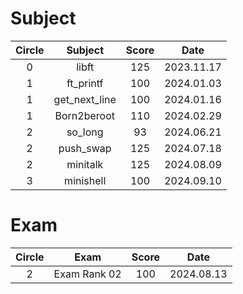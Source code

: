 # Subject

| Circle | Subject | Score | Date |
| :-------: | :-------: | :-------: | :-------: |
| 0 | libft | 125 | 2023.11.17 |
| 1 | ft_printf | 100 | 2024.01.03 |
| 1 | get_next_line | 100 | 2024.01.16 |
| 1 | Born2beroot | 110 | 2024.02.29 |
| 2 | so_long | 93 | 2024.06.21 |
| 2 | push_swap | 125 | 2024.07.18 |
| 2 | minitalk | 125 | 2024.08.09 |
| 3 | minishell | 100 | 2024.09.10 |

# Exam
| Circle | Exam | Score | Date |
| :-------: | :-------: | :-------: | :-------: |
| 2 | Exam Rank 02 | 100 | 2024.08.13 |
